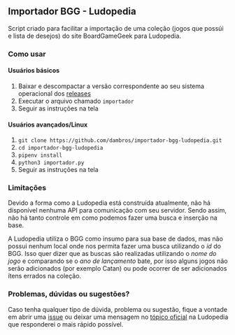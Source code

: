 ## Importador BGG - Ludopedia

Script criado para facilitar a importação de uma coleção (jogos que possúi e lista de desejos) do site BoardGameGeek
para Ludopedia.

### Como usar

#### Usuários básicos

1. Baixar e descompactar a versão correspondente ao seu sistema operacional dos [releases](https://github.com/dambros/importador-bgg-ludopedia/releases)
2. Executar o arquivo chamado ```importador``` 
3. Seguir as instruções na tela

#### Usuários avançados/Linux

1. ```git clone https://github.com/dambros/importador-bgg-ludopedia.git```
2. ```cd importador-bgg-ludopedia```
3. ```pipenv install```
4. ```python3 importador.py```
5. Seguir as instruções na tela

### Limitações

Devido a forma como a Ludopedia está construída atualmente, não há disponível nenhuma API para comunicação com seu servidor. Sendo assim, não há tanto controle em como podemos fazer uma busca e inserção na base.

A Ludopedia utiliza o BGG como insumo para sua base de dados, mas não possui nenhum local onde nos permita fazer uma busca utilizando o *id* do BGG. Isso quer dizer que as buscas são realizadas utilizando o *nome do jogo* e comparando se o *ano de lançamento* bate, por isso alguns jogos não serão adicionados (por exemplo Catan) ou pode ocorrer de ser adicionados ítens errados na coleção.

### Problemas, dúvidas ou sugestões?

Caso tenha qualquer tipo de dúvida, problema ou sugestão, fique a vontade em abrir uma [issue](https://github.com/dambros/importador-bgg-ludopedia/issues) ou deixar uma mensagem no [tópico oficial](https://ludopedia.com.br/topico/24305/importador-de-colecao-bgg-ludopedia) na Ludopedia que responderei o mais rápido possível.
